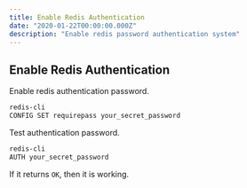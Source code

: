 ```yaml
---
title: Enable Redis Authentication
date: "2020-01-22T00:00:00.000Z"
description: "Enable redis password authentication system"
---
```


## Enable Redis Authentication

Enable redis authentication password.

```sh
redis-cli
CONFIG SET requirepass your_secret_password
```

Test authentication password.

```sh
redis-cli
AUTH your_secret_password
```

If it returns `OK`, then it is working.
